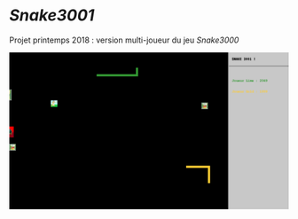 # *Snake3001*

Projet printemps 2018 : version multi-joueur du jeu *Snake3000*

![](screenshot.png)

